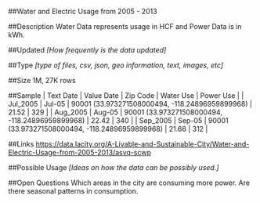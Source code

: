 ##Water and Electric Usage from 2005 - 2013

##Description
Water Data represents usage in HCF and Power Data is in kWh.

##Updated
*[How frequently is the data updated]*

##Type
*[type of files, csv, json, geo information, text, images, etc]*

##Size
1M, 27K rows

##Sample
|  Text Date | Value Date | Zip Code                                        | Water Use | Power Use  |
|  Jul_2005  | Jul-05     | 90001 (33.973271508000494, -118.24896959899968) | 21.52     | 329        |
|  Aug_2005  | Aug-05     | 90001 (33.973271508000494, -118.24896959899968) | 22.42     | 340        |
|  Sep_2005  | Sep-05     | 90001 (33.973271508000494, -118.24896959899968) | 21.66     | 312        |



##Links
https://data.lacity.org/A-Livable-and-Sustainable-City/Water-and-Electric-Usage-from-2005-2013/asvq-scwp

##Possible Usage
*[Ideas on how the data can be possibly used.]*

##Open Questions
Which areas in the city are consuming more power.
Are there seasonal patterns in consumption.
